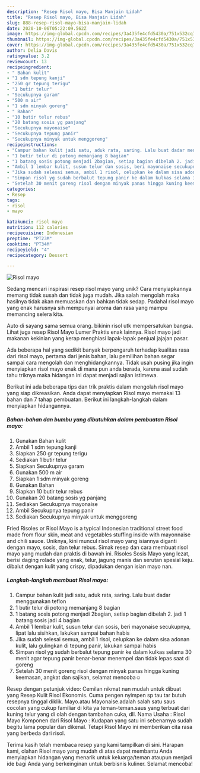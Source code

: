 ```yaml
---
description: "Resep Risol mayo, Bisa Manjain Lidah"
title: "Resep Risol mayo, Bisa Manjain Lidah"
slug: 888-resep-risol-mayo-bisa-manjain-lidah
date: 2020-10-06T05:22:09.562Z
image: https://img-global.cpcdn.com/recipes/3a435fe4cfd5430a/751x532cq70/risol-mayo-foto-resep-utama.jpg
thumbnail: https://img-global.cpcdn.com/recipes/3a435fe4cfd5430a/751x532cq70/risol-mayo-foto-resep-utama.jpg
cover: https://img-global.cpcdn.com/recipes/3a435fe4cfd5430a/751x532cq70/risol-mayo-foto-resep-utama.jpg
author: Delia Davis
ratingvalue: 3.2
reviewcount: 13
recipeingredient:
- " Bahan kulit"
- "1 sdm tepung kanji"
- "250 gr tepung terigu"
- "1 butir telur"
- "Secukupnya garam"
- "500 m air"
- "1 sdm minyak goreng"
- " Bahan"
- "10 butir telur rebus"
- "20 batang sosis yg panjang"
- "Secukupnya mayonaise"
- "Secukupnya tepung panir"
- "Secukupnya minyak untuk menggoreng"
recipeinstructions:
- "Campur bahan kulit jadi satu, aduk rata, saring. Lalu buat dadar menggunakan teflon"
- "1 butir telur di potong memanjang 8 bagian"
- "1 batang sosis potong menjadi 2bagian, setiap bagian dibelah 2. jadi 1 batang sosis jadi 4 bagian"
- "Ambil 1 lembar kulit, susun telur dan sosis, beri mayonaise secukupnya, lipat lalu sisihkan, lakukan sampai bahan habis"
- "Jika sudah selesai semua, ambil 1 risol, celupkan ke dalam sisa adonan kulit, lalu gulingkan di tepung panir, lakukan sampai habis"
- "Simpan risol yg sudah berbalut tepung panir ke dalam kulkas selama 30 menit agar tepung panir benar-benar menempel dan tidak lepas saat di goreng"
- "Setelah 30 menit goreng risol dengan minyak panas hingga kuning keemasan, angkat dan sajikan, selamat mencoba☺️"
categories:
- Resep
tags:
- risol
- mayo

katakunci: risol mayo 
nutrition: 112 calories
recipecuisine: Indonesian
preptime: "PT23M"
cooktime: "PT34M"
recipeyield: "4"
recipecategory: Dessert

---
```



![Risol mayo](https://img-global.cpcdn.com/recipes/3a435fe4cfd5430a/751x532cq70/risol-mayo-foto-resep-utama.jpg)

Sedang mencari inspirasi resep risol mayo yang unik? Cara menyiapkannya memang tidak susah dan tidak juga mudah. Jika salah mengolah maka hasilnya tidak akan memuaskan dan bahkan tidak sedap. Padahal risol mayo yang enak harusnya sih mempunyai aroma dan rasa yang mampu memancing selera kita.

Auto di sayang sama semua orang. bikinin risol utk mempersatukan bangsa. Lihat juga resep Risol Mayo Lumer Praktis enak lainnya. Risol mayo jadi makanan kekinian yang kerap menghiasi lapak-lapak penjual jajajan pasar.

Ada beberapa hal yang sedikit banyak berpengaruh terhadap kualitas rasa dari risol mayo, pertama dari jenis bahan, lalu pemilihan bahan segar sampai cara mengolah dan menghidangkannya. Tidak usah pusing jika ingin menyiapkan risol mayo enak di mana pun anda berada, karena asal sudah tahu triknya maka hidangan ini dapat menjadi sajian istimewa.


Berikut ini ada beberapa tips dan trik praktis dalam mengolah risol mayo yang siap dikreasikan. Anda dapat menyiapkan Risol mayo memakai 13 bahan dan 7 tahap pembuatan. Berikut ini langkah-langkah dalam menyiapkan hidangannya.

<!--inarticleads1-->

##### Bahan-bahan dan bumbu yang dibutuhkan dalam pembuatan Risol mayo:

1. Gunakan  Bahan kulit
1. Ambil 1 sdm tepung kanji
1. Siapkan 250 gr tepung terigu
1. Sediakan 1 butir telur
1. Siapkan Secukupnya garam
1. Gunakan 500 m air
1. Siapkan 1 sdm minyak goreng
1. Gunakan  Bahan
1. Siapkan 10 butir telur rebus
1. Gunakan 20 batang sosis yg panjang
1. Sediakan Secukupnya mayonaise
1. Ambil Secukupnya tepung panir
1. Sediakan Secukupnya minyak untuk menggoreng


Fried Risoles or Risol Mayo is a typical Indonesian traditional street food made from flour skin, meat and vegetables stuffing inside with mayonnaise and chili sauce. Uniknya, kini muncul risol mayo yang isiannya diganti dengan mayo, sosis, dan telur rebus. Simak resep dan cara membuat risol mayo yang mudah dan praktis di bawah ini. Risoles Sosis Mayo yang lezat, berisi daging rolade yang enak, telur, jagung manis dan serutan spesial keju. dibalut dengan kulit yang crispy, dipadukan dengan isian mayo nan. 

<!--inarticleads2-->

##### Langkah-langkah membuat Risol mayo:

1. Campur bahan kulit jadi satu, aduk rata, saring. Lalu buat dadar menggunakan teflon
1. 1 butir telur di potong memanjang 8 bagian
1. 1 batang sosis potong menjadi 2bagian, setiap bagian dibelah 2. jadi 1 batang sosis jadi 4 bagian
1. Ambil 1 lembar kulit, susun telur dan sosis, beri mayonaise secukupnya, lipat lalu sisihkan, lakukan sampai bahan habis
1. Jika sudah selesai semua, ambil 1 risol, celupkan ke dalam sisa adonan kulit, lalu gulingkan di tepung panir, lakukan sampai habis
1. Simpan risol yg sudah berbalut tepung panir ke dalam kulkas selama 30 menit agar tepung panir benar-benar menempel dan tidak lepas saat di goreng
1. Setelah 30 menit goreng risol dengan minyak panas hingga kuning keemasan, angkat dan sajikan, selamat mencoba☺️


Resep dengan petunjuk video: Cemilan nikmat nan mudah untuk dibuat yang Resep Kulit Risol Ekonomis. Cuma pengen nyimpen sp tau tar butuh resepnya tinggal diklik. Mayo.atau Mayonaise.adalah salah satu saus cocolan yang cukup familiar di kita ya teman-teman.saus yang terbuat dari kuning telur yang di olah dengan tambahan cuka, dll. Nama Usaha : Risol Mayo Komponen dari Risol Mayo : Kudapan yang satu ini sebenarnya sudah begitu lama popular dan dikenal. Tetapi Risol Mayo ini memberikan cita rasa yang berbeda dari risol. 

Terima kasih telah membaca resep yang kami tampilkan di sini. Harapan kami, olahan Risol mayo yang mudah di atas dapat membantu Anda menyiapkan hidangan yang menarik untuk keluarga/teman ataupun menjadi ide bagi Anda yang berkeinginan untuk berbisnis kuliner. Selamat mencoba!
